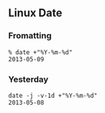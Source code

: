 Linux Date
---

### Fromatting
	% date +"%Y-%m-%d"
	2013-05-09

### Yesterday
	date -j -v-1d +"%Y-%m-%d"
	2013-05-08
